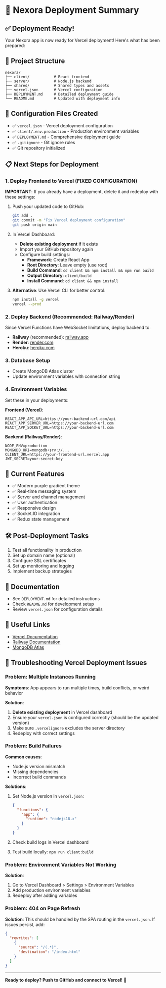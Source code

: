 # 🚀 Nexora Deployment Summary

## ✅ Deployment Ready!
Your Nexora app is now ready for Vercel deployment! Here's what has been prepared:

## 📁 Project Structure
```
nexora/
├── client/           # React frontend
├── server/           # Node.js backend
├── shared/           # Shared types and assets
├── vercel.json       # Vercel configuration
├── DEPLOYMENT.md     # Detailed deployment guide
└── README.md         # Updated with deployment info
```

## 🔧 Configuration Files Created
- ✅ `vercel.json` - Vercel deployment configuration
- ✅ `client/.env.production` - Production environment variables
- ✅ `DEPLOYMENT.md` - Comprehensive deployment guide
- ✅ `.gitignore` - Git ignore rules
- ✅ Git repository initialized

## 📋 Next Steps for Deployment

### 1. Deploy Frontend to Vercel (FIXED CONFIGURATION)

**IMPORTANT**: If you already have a deployment, delete it and redeploy with these settings:

1. Push your updated code to GitHub:
   ```bash
   git add .
   git commit -m "Fix Vercel deployment configuration"
   git push origin main
   ```

2. In Vercel Dashboard:
   - **Delete existing deployment** if it exists
   - Import your GitHub repository again
   - Configure build settings:
     - **Framework**: Create React App
     - **Root Directory**: Leave empty (use root)
     - **Build Command**: `cd client && npm install && npm run build`
     - **Output Directory**: `client/build`
     - **Install Command**: `cd client && npm install`

3. **Alternative**: Use Vercel CLI for better control:
   ```bash
   npm install -g vercel
   vercel --prod
   ```

### 2. Deploy Backend (Recommended: Railway/Render)
Since Vercel Functions have WebSocket limitations, deploy backend to:
- **Railway** (recommended): [railway.app](https://railway.app)
- **Render**: [render.com](https://render.com)
- **Heroku**: [heroku.com](https://heroku.com)

### 3. Database Setup
- Create MongoDB Atlas cluster
- Update environment variables with connection string

### 4. Environment Variables
Set these in your deployments:

**Frontend (Vercel)**:
```
REACT_APP_API_URL=https://your-backend-url.com/api
REACT_APP_SERVER_URL=https://your-backend-url.com
REACT_APP_SOCKET_URL=https://your-backend-url.com
```

**Backend (Railway/Render)**:
```
NODE_ENV=production
MONGODB_URI=mongodb+srv://...
CLIENT_URL=https://your-frontend-url.vercel.app
JWT_SECRET=your-secret-key
```

## 🎨 Current Features
- ✅ Modern purple gradient theme
- ✅ Real-time messaging system
- ✅ Server and channel management
- ✅ User authentication
- ✅ Responsive design
- ✅ Socket.IO integration
- ✅ Redux state management

## 🛠️ Post-Deployment Tasks
1. Test all functionality in production
2. Set up domain name (optional)
3. Configure SSL certificates
4. Set up monitoring and logging
5. Implement backup strategies

## 📖 Documentation
- See `DEPLOYMENT.md` for detailed instructions
- Check `README.md` for development setup
- Review `vercel.json` for configuration details

## 🔗 Useful Links
- [Vercel Documentation](https://vercel.com/docs)
- [Railway Documentation](https://docs.railway.app)
- [MongoDB Atlas](https://www.mongodb.com/cloud/atlas)

## 🔧 Troubleshooting Vercel Deployment Issues

### Problem: Multiple Instances Running
**Symptoms**: App appears to run multiple times, build conflicts, or weird behavior

**Solution**:
1. **Delete existing deployment** in Vercel dashboard
2. Ensure your `vercel.json` is configured correctly (should be the updated version)
3. Make sure `.vercelignore` excludes the server directory
4. Redeploy with correct settings

### Problem: Build Failures
**Common causes**:
- Node.js version mismatch
- Missing dependencies
- Incorrect build commands

**Solutions**:
1. Set Node.js version in `vercel.json`:
   ```json
   {
     "functions": {
       "app": {
         "runtime": "nodejs18.x"
       }
     }
   }
   ```

2. Check build logs in Vercel dashboard
3. Test build locally: `npm run client:build`

### Problem: Environment Variables Not Working
**Solution**:
1. Go to Vercel Dashboard > Settings > Environment Variables
2. Add production environment variables
3. Redeploy after adding variables

### Problem: 404 on Page Refresh
**Solution**: This should be handled by the SPA routing in the `vercel.json`. If issues persist, add:
```json
{
  "rewrites": [
    {
      "source": "/(.*)",
      "destination": "/index.html"
    }
  ]
}
```

---

**Ready to deploy? Push to GitHub and connect to Vercel!** 🚀
